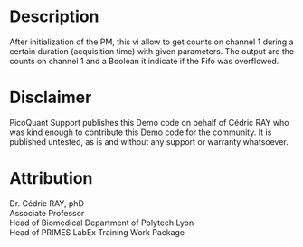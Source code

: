

# Description

After initialization of the PM, this vi allow to get counts on channel 1 during a certain duration (acquisition time) with given parameters. The output are the counts on channel 1 and a Boolean it indicate if the Fifo was overflowed. 

# Disclaimer
PicoQuant Support publishes this Demo code on behalf of Cédric RAY who was kind enough to contribute this Demo code for the community. It is published untested, as is and without any support or warranty whatsoever.

# Attribution
Dr. Cédric RAY, phD  
Associate Professor  
Head of Biomedical Department of Polytech Lyon  
Head of PRIMES LabEx Training Work Package  
